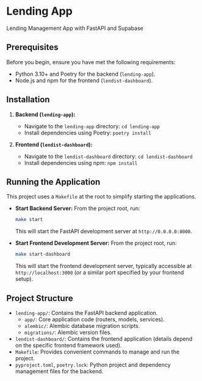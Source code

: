 # Lending App

Lending Management App with FastAPI and Supabase

## Prerequisites

Before you begin, ensure you have met the following requirements:

*   Python 3.10+ and Poetry for the backend (`lending-app`).
*   Node.js and npm for the frontend (`lendist-dashboard`).

## Installation

1.  **Backend (`lending-app`):**
    *   Navigate to the `lending-app` directory: `cd lending-app`
    *   Install dependencies using Poetry: `poetry install`

2.  **Frontend (`lendist-dashboard`):**
    *   Navigate to the `lendist-dashboard` directory: `cd lendist-dashboard`
    *   Install dependencies using npm: `npm install`

## Running the Application

This project uses a `Makefile` at the root to simplify starting the applications.

*   **Start Backend Server:**
    From the project root, run:
    ```bash
    make start
    ```
    This will start the FastAPI development server at `http://0.0.0.0:8000`.

*   **Start Frontend Development Server:**
    From the project root, run:
    ```bash
    make start-dashboard
    ```
    This will start the frontend development server, typically accessible at `http://localhost:3000` (or a similar port specified by your frontend setup).

## Project Structure

*   `lending-app/`: Contains the FastAPI backend application.
    *   `app/`: Core application code (routers, models, services).
    *   `alembic/`: Alembic database migration scripts.
    *   `migrations/`: Alembic version files.
*   `lendist-dashboard/`: Contains the frontend application (details depend on the specific frontend framework used).
*   `Makefile`: Provides convenient commands to manage and run the project.
*   `pyproject.toml`, `poetry.lock`: Python project and dependency management files for the backend. 